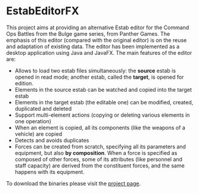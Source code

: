 EstabEditorFX
=============

This project aims at providing an alternative Estab editor for the Command Ops Battles from the Bulge game series, from Panther Games.
The emphasis of this editor (compared with the original editor) is on the reuse and adaptation of existing data. 
The editor has been implemented as a desktop application using Java and JavaFX.
The main features of the editor are:
- Allows to load two estab files simultaneously: the **source** estab is opened in read mode; another estab, called the
 **target**,  is opened for edition.
- Elements in the source estab can be watched and copied into the target estab
- Elements in the target estab (the editable one) can be modified, created, duplicated and deleted
- Support multi-element actions (copying or deleting various elements in one operation) 
- When an element is copied, all its components (like the weapons of a vehicle) are copied
- Detects and avoids duplicates
- Forces can be created from scratch, specifying all its parameters and equipment, but also **by composition**. When a force is
specified as composed of other forces, some of its attributes (like personnel and staff capacity) are derived from the 
constituent forces, and the same happens with its equipment.

To download the binaries please visit the [project page](http://magomar.github.io/EstabEditorFX/).